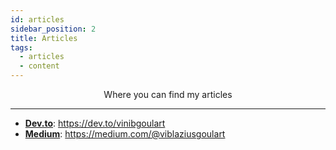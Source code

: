 ```yaml
---
id: articles
sidebar_position: 2
title: Articles
tags:
  - articles
  - content
---
```


<p align="center">
Where you can find my articles
</p>

---

- [**Dev.to**](https://dev.to/vinibgoulart): https://dev.to/vinibgoulart
- [**Medium**](https://medium.com/@viblaziusgoulart): https://medium.com/@viblaziusgoulart
